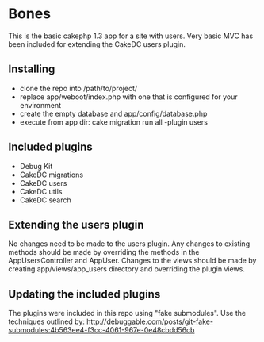 # Bones #

This is the basic cakephp 1.3 app for a site with users. Very basic MVC has been included for
extending the CakeDC users plugin.

## Installing ##
* clone the repo into /path/to/project/
* replace app/weboot/index.php with one that is configured for your environment
* create the empty database and app/config/database.php
* execute from app dir: cake migration run all -plugin users

## Included plugins ##
* Debug Kit
* CakeDC migrations
* CakeDC users
* CakeDC utils
* CakeDC search

## Extending the users plugin ##

No changes need to be made to the users plugin. Any changes to existing methods should be made
by overriding the methods in the AppUsersController and AppUser. Changes to the views should be made by
creating app/views/app_users directory and overriding the plugin views.

## Updating the included plugins ##

The plugins were included in this repo using "fake submodules". Use the techniques outlined by:
http://debuggable.com/posts/git-fake-submodules:4b563ee4-f3cc-4061-967e-0e48cbdd56cb
